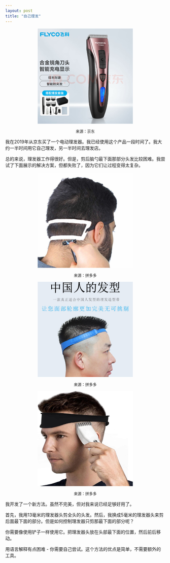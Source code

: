 ```yaml
---
layout: post
title: "自己理发"
---
```


<div style="text-align: center;">
    <img src="/assets/images/hair/h0.jpg" alt="hair" width="300px" />
    <p style="font-size: 12px;">来源：京东</p>
</div>

我在2019年从京东买了一个电动理发器。我已经使用这个产品一段时间了。我大约一半时间用它自己理发，另一半时间去理发店。

总的来说，理发器工作得很好。但是，剪后脑勺最下面那部分头发比较困难。我尝试了下面展示的解决方案，但都失败了，因为它们让过程变得太复杂。

<div style="text-align: center;">
    <img src="/assets/images/hair/h1.jpg" alt="hair" width="300px" />
    <p style="font-size: 12px;">来源：拼多多</p>
</div>

<div style="text-align: center;">
    <img src="/assets/images/hair/h2.jpg" alt="hair" width="300px" />
    <p style="font-size: 12px;">来源：拼多多</p>
</div>

<div style="text-align: center;">
    <img src="/assets/images/hair/h3.jpg" alt="hair" width="300px" />
    <p style="font-size: 12px;">来源：拼多多</p>
</div>

我开发了一个新方法。虽然不完美，但对我来说已经足够好用了。

首先，我用13毫米的理发器头剪全头的头发。然后，我换成5毫米的理发器头来剪后面最下面的部分。但是如何控制理发器只剪那最下面的部分呢？

你需要像使用铲子一样使用它。把理发器头放在头部最下面的位置，然后前后移动。

用语言解释有点困难 - 你需要自己尝试。这个方法的优点是简单，不需要额外的工具。

